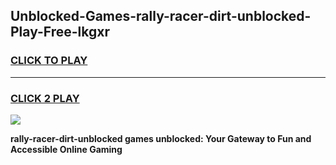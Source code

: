 
## Unblocked-Games-rally-racer-dirt-unblocked-Play-Free-lkgxr
<h3>
<a href="https://premium76.site?title=rally-racer-dirt-unblocked&ref=12A">CLICK TO PLAY</a></h3>
<hr>

<h3>
<a href="https://premium76.site?title=rally-racer-dirt-unblocked&ref=12A">CLICK 2 PLAY</a>
  
</h3>

<a href="https://premium76.site?title=rally-racer-dirt-unblocked&ref=12A"><img src="https://clearcache.store/games.png"></a>


**rally-racer-dirt-unblocked games unblocked: Your Gateway to Fun and Accessible Online Gaming**
